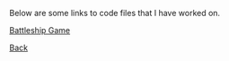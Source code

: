 Below are some links to code files that I have worked on. 

[Battleship Game](BattleshipsPage)

[Back](index.md)
